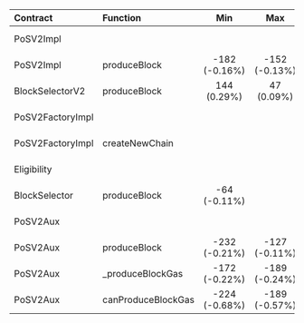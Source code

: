 | Contract | Function | Min | Max | Avg |
| :- | :- | :-: | :-: | :-: |
| PoSV2Impl | | | | -216 (-0.01%) |
| PoSV2Impl | produceBlock | -182 (-0.16%) | -152 (-0.13%) | -175 (-0.15%) |
| BlockSelectorV2 | produceBlock | 144 (0.29%) | 47 (0.09%) | 14 (0.03%) |
| PoSV2FactoryImpl | | | | -216 (-0.01%) |
| PoSV2FactoryImpl | createNewChain | | | -200 (-0.01%) |
| Eligibility | | | | -14184 (-5.03%) |
| BlockSelector | produceBlock | -64 (-0.11%) | | |
| PoSV2Aux | | | | -192 (-0.01%) |
| PoSV2Aux | produceBlock | -232 (-0.21%) | -127 (-0.11%) | -190 (-0.17%) |
| PoSV2Aux | _produceBlockGas | -172 (-0.22%) | -189 (-0.24%) | -175 (-0.22%) |
| PoSV2Aux | canProduceBlockGas | -224 (-0.68%) | -189 (-0.57%) | -175 (-0.53%) |
